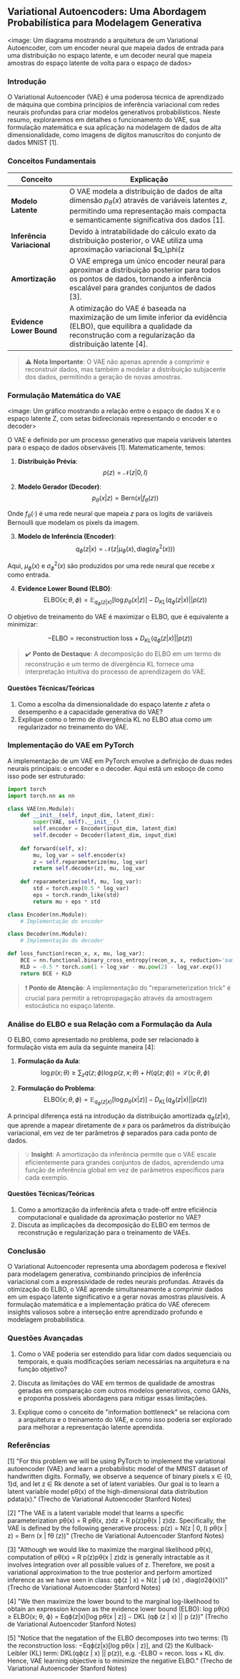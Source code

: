 ## Variational Autoencoders: Uma Abordagem Probabilística para Modelagem Generativa

<image: Um diagrama mostrando a arquitetura de um Variational Autoencoder, com um encoder neural que mapeia dados de entrada para uma distribuição no espaço latente, e um decoder neural que mapeia amostras do espaço latente de volta para o espaço de dados>

### Introdução

O Variational Autoencoder (VAE) é uma poderosa técnica de aprendizado de máquina que combina princípios de inferência variacional com redes neurais profundas para criar modelos generativos probabilísticos. Neste resumo, exploraremos em detalhes o funcionamento do VAE, sua formulação matemática e sua aplicação na modelagem de dados de alta dimensionalidade, como imagens de dígitos manuscritos do conjunto de dados MNIST [1].

### Conceitos Fundamentais

| Conceito                   | Explicação                                                   |
| -------------------------- | ------------------------------------------------------------ |
| **Modelo Latente**         | O VAE modela a distribuição de dados de alta dimensão $p_\theta(x)$ através de variáveis latentes $z$, permitindo uma representação mais compacta e semanticamente significativa dos dados [1]. |
| **Inferência Variacional** | Devido à intratabilidade do cálculo exato da distribuição posterior, o VAE utiliza uma aproximação variacional $q_\phi(z|x)$ para realizar inferência eficiente [3]. |
| **Amortização**            | O VAE emprega um único encoder neural para aproximar a distribuição posterior para todos os pontos de dados, tornando a inferência escalável para grandes conjuntos de dados [3]. |
| **Evidence Lower Bound**   | A otimização do VAE é baseada na maximização de um limite inferior da evidência (ELBO), que equilibra a qualidade da reconstrução com a regularização da distribuição latente [4]. |

> ⚠️ **Nota Importante**: O VAE não apenas aprende a comprimir e reconstruir dados, mas também a modelar a distribuição subjacente dos dados, permitindo a geração de novas amostras.

### Formulação Matemática do VAE

<image: Um gráfico mostrando a relação entre o espaço de dados X e o espaço latente Z, com setas bidirecionais representando o encoder e o decoder>

O VAE é definido por um processo generativo que mapeia variáveis latentes para o espaço de dados observáveis [1]. Matematicamente, temos:

1. **Distribuição Prévia**: 
   $$p(z) = \mathcal{N}(z | 0, I)$$

2. **Modelo Gerador (Decoder)**:
   $$p_\theta(x | z) = \text{Bern}(x | f_\theta(z))$$

Onde $f_\theta(\cdot)$ é uma rede neural que mapeia $z$ para os logits de variáveis Bernoulli que modelam os pixels da imagem.

3. **Modelo de Inferência (Encoder)**:
   $$q_\phi(z | x) = \mathcal{N}(z | \mu_\phi(x), \text{diag}(\sigma^2_\phi(x)))$$

Aqui, $\mu_\phi(x)$ e $\sigma^2_\phi(x)$ são produzidos por uma rede neural que recebe $x$ como entrada.

4. **Evidence Lower Bound (ELBO)**:
   $$\text{ELBO}(x; \theta, \phi) = \mathbb{E}_{q_\phi(z|x)}[\log p_\theta(x | z)] - D_{KL}(q_\phi(z | x) || p(z))$$

O objetivo de treinamento do VAE é maximizar o ELBO, que é equivalente a minimizar:

$$-\text{ELBO} = \text{reconstruction loss} + D_{KL}(q_\phi(z | x) || p(z))$$

> ✔️ **Ponto de Destaque**: A decomposição do ELBO em um termo de reconstrução e um termo de divergência KL fornece uma interpretação intuitiva do processo de aprendizagem do VAE.

#### Questões Técnicas/Teóricas

1. Como a escolha da dimensionalidade do espaço latente $z$ afeta o desempenho e a capacidade generativa do VAE?
2. Explique como o termo de divergência KL no ELBO atua como um regularizador no treinamento do VAE.

### Implementação do VAE em PyTorch

A implementação de um VAE em PyTorch envolve a definição de duas redes neurais principais: o encoder e o decoder. Aqui está um esboço de como isso pode ser estruturado:

````python
import torch
import torch.nn as nn

class VAE(nn.Module):
    def __init__(self, input_dim, latent_dim):
        super(VAE, self).__init__()
        self.encoder = Encoder(input_dim, latent_dim)
        self.decoder = Decoder(latent_dim, input_dim)
    
    def forward(self, x):
        mu, log_var = self.encoder(x)
        z = self.reparameterize(mu, log_var)
        return self.decoder(z), mu, log_var
    
    def reparameterize(self, mu, log_var):
        std = torch.exp(0.5 * log_var)
        eps = torch.randn_like(std)
        return mu + eps * std

class Encoder(nn.Module):
    # Implementação do encoder

class Decoder(nn.Module):
    # Implementação do decoder

def loss_function(recon_x, x, mu, log_var):
    BCE = nn.functional.binary_cross_entropy(recon_x, x, reduction='sum')
    KLD = -0.5 * torch.sum(1 + log_var - mu.pow(2) - log_var.exp())
    return BCE + KLD
````

> ❗ **Ponto de Atenção**: A implementação do "reparameterization trick" é crucial para permitir a retropropagação através da amostragem estocástica no espaço latente.

### Análise do ELBO e sua Relação com a Formulação da Aula

O ELBO, como apresentado no problema, pode ser relacionado à formulação vista em aula da seguinte maneira [4]:

1. **Formulação da Aula**:
   $$\log p(x; \theta) \geq \sum_z q(z; \phi) \log p(z, x; \theta) + H(q(z; \phi)) = \mathcal{L}(x; \theta, \phi)$$

2. **Formulação do Problema**:
   $$\text{ELBO}(x; \theta, \phi) = \mathbb{E}_{q_\phi(z|x)}[\log p_\theta(x | z)] - D_{KL}(q_\phi(z | x) || p(z))$$

A principal diferença está na introdução da distribuição amortizada $q_\phi(z|x)$, que aprende a mapear diretamente de $x$ para os parâmetros da distribuição variacional, em vez de ter parâmetros $\phi$ separados para cada ponto de dados.

> 💡 **Insight**: A amortização da inferência permite que o VAE escale eficientemente para grandes conjuntos de dados, aprendendo uma função de inferência global em vez de parâmetros específicos para cada exemplo.

#### Questões Técnicas/Teóricas

1. Como a amortização da inferência afeta o trade-off entre eficiência computacional e qualidade da aproximação posterior no VAE?
2. Discuta as implicações da decomposição do ELBO em termos de reconstrução e regularização para o treinamento de VAEs.

### Conclusão

O Variational Autoencoder representa uma abordagem poderosa e flexível para modelagem generativa, combinando princípios de inferência variacional com a expressividade de redes neurais profundas. Através da otimização do ELBO, o VAE aprende simultaneamente a comprimir dados em um espaço latente significativo e a gerar novas amostras plausíveis. A formulação matemática e a implementação prática do VAE oferecem insights valiosos sobre a interseção entre aprendizado profundo e modelagem probabilística.

### Questões Avançadas

1. Como o VAE poderia ser estendido para lidar com dados sequenciais ou temporais, e quais modificações seriam necessárias na arquitetura e na função objetivo?

2. Discuta as limitações do VAE em termos de qualidade de amostras geradas em comparação com outros modelos generativos, como GANs, e proponha possíveis abordagens para mitigar essas limitações.

3. Explique como o conceito de "information bottleneck" se relaciona com a arquitetura e o treinamento do VAE, e como isso poderia ser explorado para melhorar a representação latente aprendida.

### Referências

[1] "For this problem we will be using PyTorch to implement the variational autoencoder (VAE) and learn a probabilistic model of the MNIST dataset of handwritten digits. Formally, we observe a sequence of binary pixels x ∈ {0, 1}d, and let z ∈ Rk denote a set of latent variables. Our goal is to learn a latent variable model pθ(x) of the high-dimensional data distribution pdata(x)." (Trecho de Variational Autoencoder Stanford Notes)

[2] "The VAE is a latent variable model that learns a specific parameterization pθ(x) =
R
pθ(x, z)dz =
R
p(z)pθ(x | z)dz. Specifically, the VAE is defined by the following generative process:
p(z) = N(z | 0, I)
pθ(x | z) = Bern (x | fθ (z))" (Trecho de Variational Autoencoder Stanford Notes)

[3] "Although we would like to maximize the marginal likelihood pθ(x), computation of pθ(x) =
R
p(z)pθ(x | z)dz is generally intractable as it involves integration over all possible values of z. Therefore, we posit a variational approximation to the true posterior and perform amortized inference as we have seen in class:
qϕ(z | x) = N(z | μϕ (x) , diag(σ2ϕ(x)))" (Trecho de Variational Autoencoder Stanford Notes)

[4] "We then maximize the lower bound to the marginal log-likelihood to obtain an expression known as the evidence lower bound (ELBO):
log pθ(x) ≥ ELBO(x; θ, ϕ) = Eqϕ(z|x)[log pθ(x | z)] − DKL (qϕ (z | x) || p (z))" (Trecho de Variational Autoencoder Stanford Notes)

[5] "Notice that the negatation of the ELBO decomposes into two terms: (1) the reconstruction loss: −Eqϕ(z|x)[log pθ(x | z)], and (2) the Kullback-Leibler (KL) term: DKL(qϕ(z | x) || p(z)), e.g. -ELBO = recon. loss + KL div. Hence, VAE learning objective is to minimize the negative ELBO." (Trecho de Variational Autoencoder Stanford Notes)